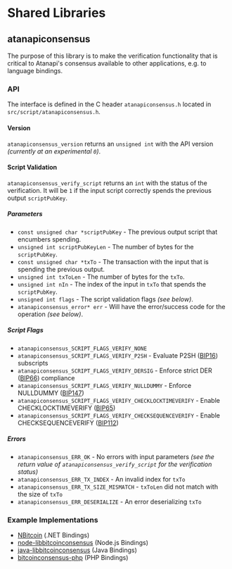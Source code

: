 Shared Libraries
================

## atanapiconsensus

The purpose of this library is to make the verification functionality that is critical to Atanapi's consensus available to other applications, e.g. to language bindings.

### API

The interface is defined in the C header `atanapiconsensus.h` located in  `src/script/atanapiconsensus.h`.

#### Version

`atanapiconsensus_version` returns an `unsigned int` with the API version *(currently at an experimental `0`)*.

#### Script Validation

`atanapiconsensus_verify_script` returns an `int` with the status of the verification. It will be `1` if the input script correctly spends the previous output `scriptPubKey`.

##### Parameters
- `const unsigned char *scriptPubKey` - The previous output script that encumbers spending.
- `unsigned int scriptPubKeyLen` - The number of bytes for the `scriptPubKey`.
- `const unsigned char *txTo` - The transaction with the input that is spending the previous output.
- `unsigned int txToLen` - The number of bytes for the `txTo`.
- `unsigned int nIn` - The index of the input in `txTo` that spends the `scriptPubKey`.
- `unsigned int flags` - The script validation flags *(see below)*.
- `atanapiconsensus_error* err` - Will have the error/success code for the operation *(see below)*.

##### Script Flags
- `atanapiconsensus_SCRIPT_FLAGS_VERIFY_NONE`
- `atanapiconsensus_SCRIPT_FLAGS_VERIFY_P2SH` - Evaluate P2SH ([BIP16](https://github.com/bitcoin/bips/blob/master/bip-0016.mediawiki)) subscripts
- `atanapiconsensus_SCRIPT_FLAGS_VERIFY_DERSIG` - Enforce strict DER ([BIP66](https://github.com/bitcoin/bips/blob/master/bip-0066.mediawiki)) compliance
- `atanapiconsensus_SCRIPT_FLAGS_VERIFY_NULLDUMMY` - Enforce NULLDUMMY ([BIP147](https://github.com/bitcoin/bips/blob/master/bip-0147.mediawiki))
- `atanapiconsensus_SCRIPT_FLAGS_VERIFY_CHECKLOCKTIMEVERIFY` - Enable CHECKLOCKTIMEVERIFY ([BIP65](https://github.com/bitcoin/bips/blob/master/bip-0065.mediawiki))
- `atanapiconsensus_SCRIPT_FLAGS_VERIFY_CHECKSEQUENCEVERIFY` - Enable CHECKSEQUENCEVERIFY ([BIP112](https://github.com/bitcoin/bips/blob/master/bip-0112.mediawiki))

##### Errors
- `atanapiconsensus_ERR_OK` - No errors with input parameters *(see the return value of `atanapiconsensus_verify_script` for the verification status)*
- `atanapiconsensus_ERR_TX_INDEX` - An invalid index for `txTo`
- `atanapiconsensus_ERR_TX_SIZE_MISMATCH` - `txToLen` did not match with the size of `txTo`
- `atanapiconsensus_ERR_DESERIALIZE` - An error deserializing `txTo`

### Example Implementations
- [NBitcoin](https://github.com/NicolasDorier/NBitcoin/blob/master/NBitcoin/Script.cs#L814) (.NET Bindings)
- [node-libbitcoinconsensus](https://github.com/bitpay/node-libbitcoinconsensus) (Node.js Bindings)
- [java-libbitcoinconsensus](https://github.com/dexX7/java-libbitcoinconsensus) (Java Bindings)
- [bitcoinconsensus-php](https://github.com/Bit-Wasp/bitcoinconsensus-php) (PHP Bindings)
